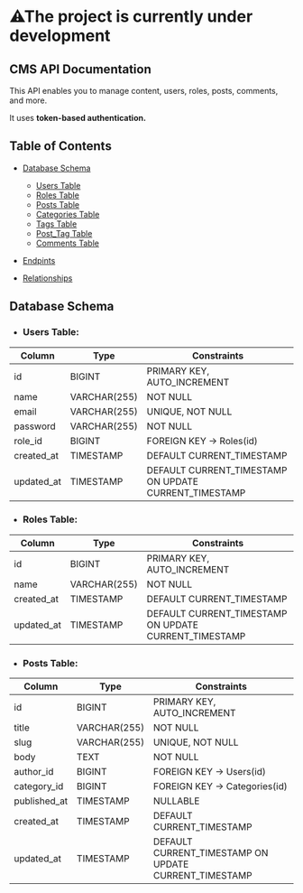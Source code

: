 # ⚠The project is currently under development

## CMS API Documentation

This API enables you to manage content, users, roles, posts, comments, and more.

It uses **token-based authentication.**

## Table of Contents

-   [Database Schema](#databaseSchema)

    -   [Users Table](#usersTable)
    -   [Roles Table](#rolesTable)
    -   [Posts Table](#postsTable)
    -   [Categories Table](#categoriesTable)
    -   [Tags Table](#tagsTable)
    -   [Post_Tag Table](#postTagTable)
    -   [Comments Table](#commentsTable)

-   [Endpints](#endpoints)

-   [Relationships](#relationships)

## <span id='databaseSchema'>Database Schema <span>

-   ### <span id='usersTable'> Users Table: <span>

| Column     | Type         | Constraints                                           |
| ---------- | ------------ | ----------------------------------------------------- |
| id         | BIGINT       | PRIMARY KEY, AUTO_INCREMENT                           |
| name       | VARCHAR(255) | NOT NULL                                              |
| email      | VARCHAR(255) | UNIQUE, NOT NULL                                      |
| password   | VARCHAR(255) | NOT NULL                                              |
| role_id    | BIGINT       | FOREIGN KEY -> Roles(id)                              |
| created_at | TIMESTAMP    | DEFAULT CURRENT_TIMESTAMP                             |
| updated_at | TIMESTAMP    | DEFAULT CURRENT_TIMESTAMP ON UPDATE CURRENT_TIMESTAMP |

-   ### <span id='rolesTable'> Roles Table: <span>

| Column     | Type         | Constraints                                           |
| ---------- | ------------ | ----------------------------------------------------- |
| id         | BIGINT       | PRIMARY KEY, AUTO_INCREMENT                           |
| name       | VARCHAR(255) | NOT NULL                                              |
| created_at | TIMESTAMP    | DEFAULT CURRENT_TIMESTAMP                             |
| updated_at | TIMESTAMP    | DEFAULT CURRENT_TIMESTAMP ON UPDATE CURRENT_TIMESTAMP |

-   ### <span id='postsTable'> Posts Table: <span>

| Column       | Type         | Constraints                                           |
| ------------ | ------------ | ----------------------------------------------------- |
| id           | BIGINT       | PRIMARY KEY, AUTO_INCREMENT                           |
| title        | VARCHAR(255) | NOT NULL                                              |
| slug         | VARCHAR(255) | UNIQUE, NOT NULL                                      |
| body         | TEXT         | NOT NULL                                              |
| author_id    | BIGINT       | FOREIGN KEY -> Users(id)                              |
| category_id  | BIGINT       | FOREIGN KEY -> Categories(id)                         |
| published_at | TIMESTAMP    | NULLABLE                                              |
| created_at   | TIMESTAMP    | DEFAULT CURRENT_TIMESTAMP                             |
| updated_at   | TIMESTAMP    | DEFAULT CURRENT_TIMESTAMP ON UPDATE CURRENT_TIMESTAMP |
